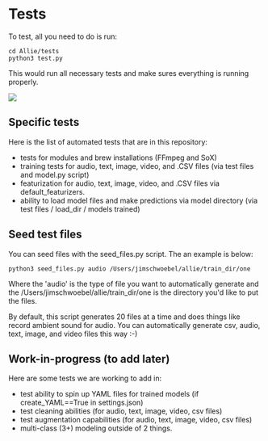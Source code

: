 # Tests

To test, all you need to do is run:

```
cd Allie/tests
python3 test.py
```

This would run all necessary tests and make sures everything is running properly.

![](https://github.com/jim-schwoebel/Allie/blob/master/tests/helpers/tests.gif)

## Specific tests

Here is the list of automated tests that are in this repository:
- tests for modules and brew installations (FFmpeg and SoX)
- training tests for audio, text, image, video, and .CSV files (via test files and model.py script)
- featurization for audio, text, image, video, and .CSV files via default_featurizers.
- ability to load model files and make predictions via model directory (via test files / load_dir / models trained) 

## Seed test files 

You can seed files with the seed_files.py script. The an example is below:
```
python3 seed_files.py audio /Users/jimschwoebel/allie/train_dir/one
```

Where the 'audio' is the type of file you want to automatically generate and the /Users/jimschwoebel/allie/train_dir/one is the directory you'd like to put the files.

By default, this script generates 20 files at a time and does things like record ambient sound for audio. You can automatically generate csv, audio, text, image, and video files this way :-) 

## Work-in-progress (to add later)

Here are some tests we are working to add in:
- test ability to spin up YAML files for trained models (if create_YAML==True in settings.json) 
- test cleaning abilities (for audio, text, image, video, csv files)
- test augmentation capabilities (for audio, text, image, video, csv files)
- multi-class (3+) modeling outside of 2 things.

